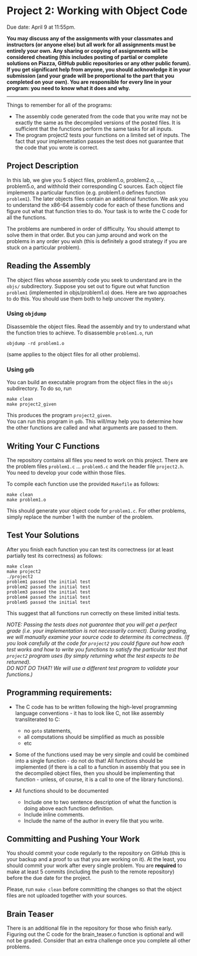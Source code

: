 # Project 2: Working with Object Code 

Due date: April 9 at 11:55pm. 

**You may discuss any of the assignments with your classmates and instructors (or anyone else) but
all work for all assignments must be entirely your own. 
Any sharing or copying of assignments will be considered cheating (this includes posting of partial or complete solutions on
Piazza, GitHub public repositories or any other public forum). If you get significant help 
from anyone, you should acknowledge it in your submission (and your grade will be proportional to the part 
that you completed on your own).
You are responsible for every line in your program: you need to know what it does and why.**

-----

Things to remember for all of the programs:

- The assembly code generated from the code that you write may not be exactly the same as the decompiled versions of the posted files. It is sufficient that the functions perform the same tasks for all inputs.
- The program project2 tests your functions on a limited set of inputs. The fact that your implementation passes the test does not guarantee that the code that you wrote is correct.


## Project Description

In this lab, we give you 5 object files, problem1.o, problem2.o, ..., problem5.o, and withhold their corresponding C sources. 
Each object file implements a particular function (e.g. problem1.o defines function `problem1`). The later
objects files contain an additional function. We ask you to understand the x86-64 assembly code for each of these 
functions and figure out what that function tries to do. Your task is to write the C code for all the functions. 

The problems are numbered in order of difficulty. You should attempt to solve them in that order. But you can jump around
and work on the problems in any order you wish (this is definitely a good strategy if you are stuck on a particular problem). 

## Reading the Assembly

The object files whose assembly code you seek to understand are in the `objs/` subdirectory.
Suppose you set out to figure out what function `problem1` (implemented in objs/problem1.o) does. 
Here are two approaches to do this. You should use them both to help uncover the mystery.

### Using `objdump` 

Disassemble the object files. Read the assembly and try to understand what the function tries to achieve. To disassemble 
`problem1.o`, run 

    objdump -rd problem1.o  
    
(same applies to the object files for all other problems). 

### Using `gdb` 

You can build an executable program from the object files in the `objs` subdirectory. To do so, run 

    make clean
    make project2_given 

This produces the program `project2_given`.  
You can run this program in `gdb`. 
This will/may help you to determine how the other functions are called and what arguments
are passed to them.  



## Writing Your C Functions 

The repository contains all files you need to work on this project. There are the problem files 
`problem1.c` ... `problem5.c` and the header file `project2.h`. You need to develop your code within those files. 

To compile each function use the provided `Makefile` as follows: 

    make clean
    make problem1.o

This should generate your object code for `problem1.c`. For other problems, simply replace the number 1 with the number of the problem. 




## Test Your Solutions


After you finish each function you can test its correctness (or at least partially test its correctness) as follows:

    make clean
    make project2
    ./project2 
    problem1 passed the initial test
    problem2 passed the initial test
    problem3 passed the initial test
    problem4 passed the initial test
    problem5 passed the initial test

This suggest that all functions run correctly on these limited initial tests. 



*NOTE: Passing the tests does not guarantee that you will get a perfect grade (i.e. your implementation is not necessarily correct).
During grading, we will manually examine your source code to determine its correctness. 
(If you look carefully at the code for  `project2` you could figure out how each test works and how to write you functions
to satisfy the particular test that `project2` program uses (by simply returning what the test expects to be returned). <br>
DO NOT DO THAT! We will use a different test program to validate your functions.)*



## Programming requirements:

- The C code has to be written following the high-level programming language conventions - it has to look like C, not like assembly transliterated to C: 
    - no `goto` statements, 
    - all computations should be simplified as much as possible 
    - etc
    
- Some of the functions used may be very simple and could be combined into a single function - do not do that! 
All functions should be implemented (if there is a call to a function in assembly that you see in the decompiled object files, then you should be implementing that function - unless, of course, it is a call to one
of the library functions). 

- All functions should to be documented
    - Include one to two sentence description of what the function is doing above each function definition.
    - Include inline comments. 
    - Include the name of the author in every file that you write. 



## Committing and Pushing Your Work 

You should commit your code regularly to the repository on GitHub (this is your backup and a proof to us that you are working on it).
At the least, you should commit your work after every single problem. You are **required** to make at least 5 commits (including the push to the remote repository) before the due date for the project. 

Please, run `make clean` before committing the changes so that the object files are not uploaded together with your sources. 

## Brain Teaser  

There is an additional file in the repository for those who finish early. Figuring out the
C code for the brain_teaser.o function is optional and will not be graded. Consider that
an extra challenge once you complete all other problems. 

